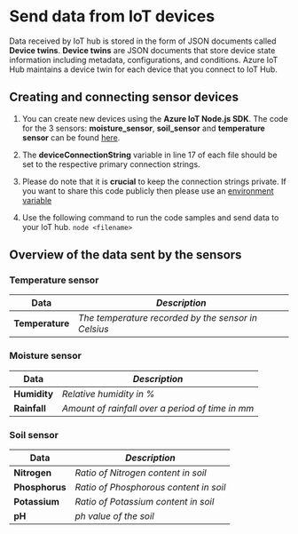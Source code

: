 # Send data from IoT devices

Data received by IoT hub is stored in the form of JSON documents called **Device twins**. **Device twins** are JSON documents that store device state information including metadata, configurations, and conditions. Azure IoT Hub maintains a device twin for each device that you connect to IoT Hub.


## Creating and connecting sensor devices

1. You can create new devices using the **Azure IoT Node.js SDK**. The code for the 3 sensors: **moisture_sensor**, **soil_sensor** and **temperature sensor** can be found [here](./code/sensors/).

2. The **deviceConnectionString** variable in line 17 of each file should be set to the respective primary connection strings.

3. Please do note that it is **crucial** to keep the connection strings private. If you want to share this code publicly then please use an [environment variable](https://en.wikipedia.org/wiki/Environment_variable#:~:text=An%20environment%20variable%20is%20a,in%20which%20a%20process%20runs.)

4. Use the following command to run the code samples and send data to your IoT hub.
`node <filename>`

## Overview of the data sent by the sensors

### Temperature sensor

| **Data**              | *Description*                        |
| ----------------------------- | --------------------------------------------------------------------- |
| **Temperature** | *The temperature recorded by the sensor in Celsius*|

### Moisture sensor

| **Data**              | *Description*                        |
| ----------------------------- | --------------------------------------------------------------------- |
| **Humidity** | *Relative humidity in %*|
| **Rainfall** | *Amount of rainfall over a period of time in mm*|

### Soil sensor

| **Data**              | *Description*                        |
| ----------------------------- | --------------------------------------------------------------------- |
| **Nitrogen** | *Ratio of Nitrogen content in soil*|
| **Phosphorus** | *Ratio of Phosphorous content in soil*|
| **Potassium** | *Ratio of Potassium content in soil*|
| **pH** |  *ph value of the soil*|